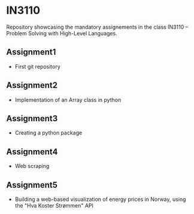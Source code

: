 # IN3110

Repository showcasing the mandatory assignements in the class IN3110 – Problem Solving with High-Level Languages.

## Assignment1
  - First git repository

## Assignment2
  - Implementation of an Array class in python

## Assignment3
  - Creating a python package 

## Assignment4
  - Web scraping

## Assignment5
  - Building a web-based visualization of energy prices in Norway, using the "Hva Koster Strømmen" API
